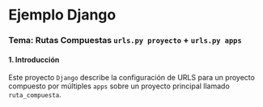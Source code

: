 # Ejemplo Django 
### Tema: Rutas Compuestas `urls.py proyecto` + `urls.py apps`  

#### 1. Introducción  

Este proyecto `Django` describe la configuración de URLS para un proyecto compuesto por múltiples `apps` sobre un proyecto principal llamado `ruta_compuesta`.
